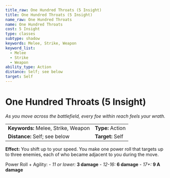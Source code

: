```yaml
---
title_raw: One Hundred Throats (5 Insight)
title: One Hundred Throats (5 Insight)
name_raw: One Hundred Throats
name: One Hundred Throats
cost: 5 Insight
type: classes
subtype: shadow
keywords: Melee, Strike, Weapon
keyword_list:
  - Melee
  - Strike
  - Weapon
ability_type: Action
distance: Self; see below
target: Self
---
```


# One Hundred Throats (5 Insight)

*As you move across the battlefield, every foe within reach feels your wrath.*

|                                     |                  |
| :---------------------------------- | :--------------- |
| **Keywords:** Melee, Strike, Weapon | **Type:** Action |
| **Distance:** Self; see below       | **Target:** Self |

**Effect:** You shift up to your speed. You make one power roll that targets up to three enemies, each of who became adjacent to you during the move.

Power Roll + Agility: - *11 or lower:* **3 damage** - *12-16:* **6 damage** - *17+:* **9 A damage**
